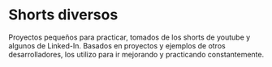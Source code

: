 <!--
https://readme.so/es/editor
https://arturssmirnovs.github.io/github-profile-readme-generator/
-->

# Shorts diversos

Proyectos pequeños para practicar, tomados de los shorts de youtube y algunos de Linked-In.
Basados en proyectos y ejemplos de otros desarrolladores, los utilizo para ir mejorando y practicando constantemente.
